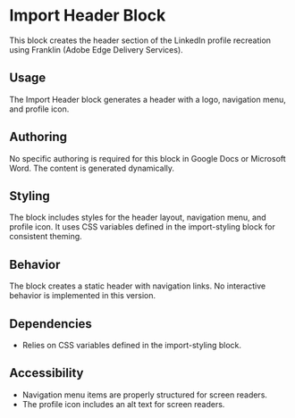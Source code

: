 # Import Header Block

This block creates the header section of the LinkedIn profile recreation using Franklin (Adobe Edge Delivery Services).

## Usage

The Import Header block generates a header with a logo, navigation menu, and profile icon.

## Authoring

No specific authoring is required for this block in Google Docs or Microsoft Word. The content is generated dynamically.

## Styling

The block includes styles for the header layout, navigation menu, and profile icon. It uses CSS variables defined in the import-styling block for consistent theming.

## Behavior

The block creates a static header with navigation links. No interactive behavior is implemented in this version.

## Dependencies

- Relies on CSS variables defined in the import-styling block.

## Accessibility

- Navigation menu items are properly structured for screen readers.
- The profile icon includes an alt text for screen readers.
